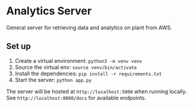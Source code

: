 Analytics Server
=
General server for retrieving data and analytics on plant from AWS.
## Set up
1. Create a virtual environment: `python3 -m venv venv`
2. Source the virtual env: `source venv/bin/activate`
3. Install the dependencies: `pip install -r requirements.txt`
4. Start the server: `python app.py`

The server will be hosted at `http://localhost:5000` when running locally. See `http://localhost:8000/docs`
for available endpoints.